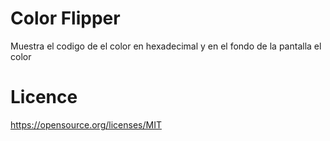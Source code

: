 # Color Flipper

Muestra el codigo de el color en hexadecimal y en el fondo de la pantalla el color 

# Licence
https://opensource.org/licenses/MIT
